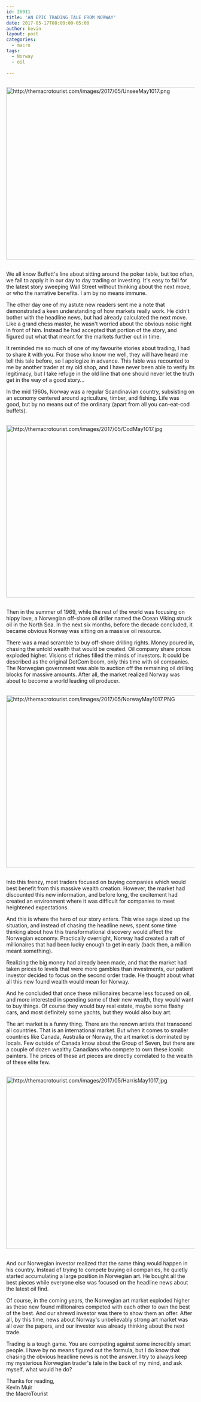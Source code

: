 ```yaml
---
id: 26011
title: 'AN EPIC TRADING TALE FROM NORWAY'
date: 2017-05-17T08:00:00-05:00
author: kevin
layout: post
categories:
  - macro
tags:
  - Norway
  - oil
   
---
```

<a href="http://themacrotourist.com/images/2017/05/UnseeMay1017.png"><img src="http://themacrotourist.com/images/2017/05/UnseeMay1017.png" alt="http://themacrotourist.com/images/2017/05/UnseeMay1017.png" width="750" height="460" style="margin:30px auto;display:block;"></a>

We all know Buffett's line about sitting around the poker table, but too often, we fail to apply it in our day to day trading or investing.  It's easy to fall for the latest story sweeping Wall Street without thinking about the next move, or who the narrative benefits.  I am by no means immune.  

The other day one of my astute new readers sent me a note that demonstrated a keen understanding of how markets really work.  He didn't bother with the headline news, but had already calculated the next move.  Like a  grand chess master, he wasn't worried about the obvious noise right in front of him.  Instead he had accepted that portion of the story, and figured out what that meant for the markets further out in time.

It reminded me so much of one of my favourite stories about trading, I had to share it with you.  For those who know me well, they will have heard me tell this tale before, so I apologize in advance.  This fable was recounted to me by another trader at my old shop, and I have never been able to verify its legitimacy, but I take refuge in the old line that one should never let the truth get in the way of a good story...

In the mid 1960s, Norway was a regular Scandinavian country, subsisting on an economy centered around agriculture, timber, and fishing.  Life was good, but by no means out of the ordinary (apart from all you can-eat-cod buffets).

<a href="http://themacrotourist.com/images/2017/05/CodMay1017.jpg"><img src="http://themacrotourist.com/images/2017/05/CodMay1017.jpg" alt="http://themacrotourist.com/images/2017/05/CodMay1017.jpg" width="750" height="460" style="margin:30px auto;display:block;"></a>

Then in the summer of 1969, while the rest of the world was focusing on hippy love, a Norwegian off-shore oil driller named the Ocean Viking struck oil in the North Sea.  In the next six months, before the decade concluded, it became obvious Norway was sitting on a massive oil resource.  

There was a mad scramble to buy off-shore drilling rights.  Money poured in, chasing the untold wealth that would be created.  Oil company share prices exploded higher.  Visions of riches filled the minds of investors.  It could be described as the original DotCom boom, only this time with oil companies.  The Norwegian government was able to auction off the remaining oil drilling blocks for massive amounts.  After all, the market realized Norway was about to become a world leading oil producer.

<a href="http://themacrotourist.com/images/2017/05/NorwayMay1017.PNG"><img src="http://themacrotourist.com/images/2017/05/NorwayMay1017.PNG" alt="http://themacrotourist.com/images/2017/05/NorwayMay1017.PNG" width="750" height="460" style="margin:30px auto;display:block;"></a>

Into this frenzy, most traders focused on buying companies which would best benefit from this massive wealth creation.  However, the market had discounted this new information, and before long, the excitement had created an environment where it was difficult for companies to meet heightened expectations.  

And this is where the hero of our story enters.  This wise sage sized up the situation, and instead of chasing the headline news, spent some time thinking about how this transformational discovery would affect the Norwegian economy.  Practically overnight, Norway had created a raft of millionaires that had been lucky enough to get in early (back then, a million meant something).   

Realizing the big money had already been made, and that the market had taken prices to levels that were more gambles than investments, our patient investor decided to focus on the second order trade.  He thought about what all this new found wealth would mean for Norway.  

And he concluded that once these millionaires became less focused on oil, and more interested in spending some of their new wealth, they would want to buy things.  Of course they would buy real estate, maybe some flashy cars, and most definitely some yachts, but they would also buy art.  

The art market is a funny thing.  There are the renown artists that transcend all countries.  That is an international market.  But when it comes to smaller countries like Canada, Australia or Norway, the art market is dominated by locals.  Few outside of Canada know about the Group of Seven, but there are a couple of dozen wealthy Canadians who compete to own these iconic painters.  The prices of these art pieces are directly correlated to the wealth of these elite few.

<a href="http://themacrotourist.com/images/2017/05/HarrisMay1017.jpg"><img src="http://themacrotourist.com/images/2017/05/HarrisMay1017.jpg" alt="http://themacrotourist.com/images/2017/05/HarrisMay1017.jpg" width="750" height="460" style="margin:30px auto;display:block;"></a>

And our Norwegian investor realized that the same thing would happen in his country.  Instead of trying to compete buying oil companies, he quietly started accumulating a large position in Norwegian art.  He bought all the best pieces while everyone else was focused on the headline news about the latest oil find.

Of course, in the coming years, the Norwegian art market exploded higher as these new found millionaires competed with each other to own the best of the best.  And our shrewd investor was there to show them an offer.  After all, by this time, news about Norway's unbelievably strong art market was all over the papers, and our investor was already thinking about the next trade.

Trading is a tough game.  You are competing against some incredibly smart people.  I have by no means figured out the formula, but I do know that chasing the obvious headline news is not the answer.  I try to always keep my mysterious Norwegian trader's tale in the back of my mind, and ask myself, what would he do?

Thanks for reading,  
Kevin Muir  
the MacroTourist  


